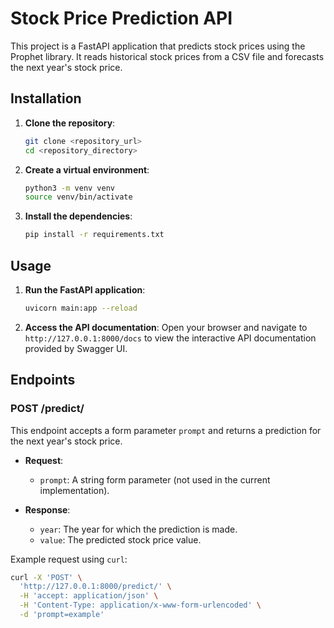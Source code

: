 # Stock Price Prediction API

This project is a FastAPI application that predicts stock prices using the Prophet library. It reads historical stock prices from a CSV file and forecasts the next year's stock price.

## Installation

1. **Clone the repository**:
    ```sh
    git clone <repository_url>
    cd <repository_directory>
    ```

2. **Create a virtual environment**:
    ```sh
    python3 -m venv venv
    source venv/bin/activate
    ```

3. **Install the dependencies**:
    ```sh
    pip install -r requirements.txt
    ```

## Usage

1. **Run the FastAPI application**:
    ```sh
    uvicorn main:app --reload
    ```

2. **Access the API documentation**:
    Open your browser and navigate to `http://127.0.0.1:8000/docs` to view the interactive API documentation provided by Swagger UI.

## Endpoints

### POST /predict/

This endpoint accepts a form parameter `prompt` and returns a prediction for the next year's stock price.

- **Request**:
    - `prompt`: A string form parameter (not used in the current implementation).

- **Response**:
    - `year`: The year for which the prediction is made.
    - `value`: The predicted stock price value.

Example request using `curl`:
```sh
curl -X 'POST' \
  'http://127.0.0.1:8000/predict/' \
  -H 'accept: application/json' \
  -H 'Content-Type: application/x-www-form-urlencoded' \
  -d 'prompt=example'